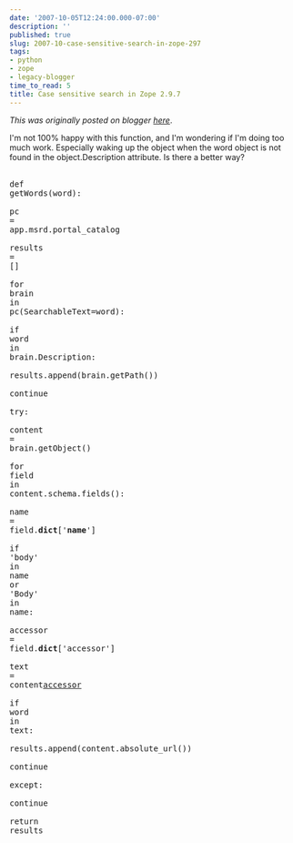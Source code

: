 ```yaml
---
date: '2007-10-05T12:24:00.000-07:00'
description: ''
published: true
slug: 2007-10-case-sensitive-search-in-zope-297
tags:
- python
- zope
- legacy-blogger
time_to_read: 5
title: Case sensitive search in Zope 2.9.7
---
```


*This was originally posted on blogger [here](https://pydanny.blogspot.com/2007/10/case-sensitive-search-in-zope-297.html)*.

I'm not 100% happy with this function, and I'm wondering if I'm doing too much work.  Especially waking up the object when the word object is not found in the object.Description attribute.  Is there a better way?<br /><br /><pre><span class="k">def</span><span class=""> </span><span class="nf">getWords</span><span class="p">(</span><span class="n">word</span><span class="p">):</span><span class=""><br />   </span><span class="n">pc</span><span class=""> </span><span class="o">=</span><span class=""> </span><span class="n">app</span><span class="o">.</span><span class="n">msrd</span><span class="o">.</span><span class="n">portal_catalog</span><span class=""><br />   </span><span class="n">results</span><span class=""> </span><span class="o">=</span><span class=""> </span><span class="p">[]</span><span class=""><br />   </span><span class="k">for</span><span class=""> </span><span class="n">brain</span><span class=""> </span><span class="ow">in</span><span class=""> </span><span class="n">pc</span><span class="p">(</span><span class="n">SearchableText</span><span class="o">=</span><span class="n">word</span><span class="p">):</span><span class=""><br />       </span><span class="k">if</span><span class=""> </span><span class="n">word</span><span class=""> </span><span class="ow">in</span><span class=""> </span><span class="n">brain</span><span class="o">.</span><span class="n">Description</span><span class="p">:</span><span class=""><br />           </span><span class="n">results</span><span class="o">.</span><span class="n">append</span><span class="p">(</span><span class="n">brain</span><span class="o">.</span><span class="n">getPath</span><span class="p">())</span><span class=""><br />           </span><span class="k">continue</span><span class=""><br />       </span><span class="k">try</span><span class="p">:</span><span class=""><br />           </span><span class="n">content</span><span class=""> </span><span class="o">=</span><span class=""> </span><span class="n">brain</span><span class="o">.</span><span class="n">getObject</span><span class="p">()</span><span class=""><br />           </span><span class="k">for</span><span class=""> </span><span class="n">field</span><span class=""> </span><span class="ow">in</span><span class=""> </span><span class="n">content</span><span class="o">.</span><span class="n">schema</span><span class="o">.</span><span class="n">fields</span><span class="p">():</span><span class=""><br />               </span><span class="n">name</span><span class=""> </span><span class="o">=</span><span class=""> </span><span class="n">field</span><span class="o">.</span><span class="n">__dict__</span><span class="p">[</span><span class="s">'__name__'</span><span class="p">]</span><span class=""><br />               </span><span class="k">if</span><span class=""> </span><span class="s">'body'</span><span class=""> </span><span class="ow">in</span><span class=""> </span><span class="n">name</span><span class=""> </span><span class="ow">or</span><span class=""> </span><span class="s">'Body'</span><span class=""> </span><span class="ow">in</span><span class=""> </span><span class="n">name</span><span class="p">:</span><span class=""><br />                   </span><span class="n">accessor</span><span class=""> </span><span class="o">=</span><span class=""> </span><span class="n">field</span><span class="o">.</span><span class="n">__dict__</span><span class="p">[</span><span class="s">'accessor'</span><span class="p">]</span><span class=""><br />                   </span><span class="n">text</span><span class=""> </span><span class="o">=</span><span class=""> </span><span class="n">content</span><span class="p">[</span><span class="n">accessor</span><span class="p">]()</span><span class=""><br />                   </span><span class="k">if</span><span class=""> </span><span class="n">word</span><span class=""> </span><span class="ow">in</span><span class=""> </span><span class="n">text</span><span class="p">:</span><span class=""><br />                       </span><span class="n">results</span><span class="o">.</span><span class="n">append</span><span class="p">(</span><span class="n">content</span><span class="o">.</span><span class="n">absolute_url</span><span class="p">())</span><span class=""><br />                       </span><span class="k">continue</span><span class=""><br />       </span><span class="k">except</span><span class="p">:</span><span class=""><br />           </span><span class="k">continue</span><span class=""><br />   </span><span class="k">return</span><span class=""> </span><span class="n">results</span></pre>